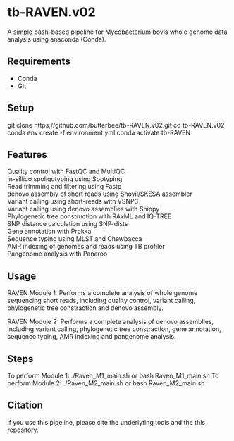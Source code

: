 # tb-RAVEN.v02
A simple bash-based pipeline for Mycobacterium bovis whole genome data analysis using anaconda (Conda).

## Requirements
- Conda
- Git

## Setup
git clone https;//github.com/butterbee/tb-RAVEN.v02.git
cd tb-RAVEN.v02
conda env create -f environment.yml
conda activate tb-RAVEN

## Features
Quality control with FastQC and MultiQC <BR>
in-sillico spoligotyping using Spotyping <BR>
Read trimming and filtering using Fastp <BR>
denovo assembly of short reads using Shovil/SKESA assembler <BR>
Variant calling using short-reads with VSNP3 <BR>
Variant calling using denovo assemblies with Snippy <BR>
Phylogenetic tree construction with RAxML and IQ-TREE <BR>
SNP distance calculation using SNP-dists <BR>
Gene annotation with Prokka <BR>
Sequence typing using MLST and Chewbacca <BR>
AMR indexing of genomes and reads using TB profiler <BR>
Pangenome analysis with Panaroo


## Usage
RAVEN Module 1: Performs a complete analysis of whole genome sequencing short reads, including quality control, variant calling, phylogenetic tree constraction and denovo assembly. 

RAVEN Module 2: Performs a complete analysis of denovo assemblies, including variant calling, phylogenetic tree constraction, gene annotation, sequence typing, AMR indexing and pangenome analysis. 


## Steps
To perform Module 1: ./Raven_M1_main.sh  or bash Raven_M1_main.sh
To perform Module 2: ./Raven_M2_main.sh  or bash Raven_M2_main.sh

## Citation
if you use this pipeline, please cite the underlyting tools and the this repository.
